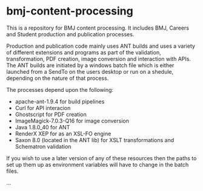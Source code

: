 # bmj-content-processing
This is a repository for BMJ content processing. It includes BMJ, Careers and Student production and publication processes.

Production and publication code mainly uses ANT builds and uses a variety of different extensions and programs as part of the validation, transformation, PDF creation, image conversion and interaction with APIs. The ANT builds are initiated by a windows batch file which is either launched from a SendTo on the users desktop or run on a shedule, depending on the nature of that process.

The processes depend upon the following:

- apache-ant-1.9.4 for build pipelines
- Curl for API interacion
- Ghostscript for PDF creation
- ImageMagick-7.0.3-Q16 for image conversion
- Java 1.8.0_40 for ANT
- RenderX XEP for as an XSL-FO engine
- Saxon 8.0 (located in the ANT lib) for XSLT transformations and Schematron validation

If you wish to use a later version of any of these resources then the paths to set up them up as environment variables will have to change in the batch files.

...





